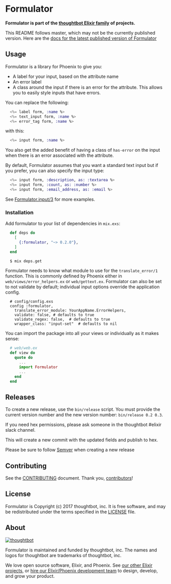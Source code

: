 # Formulator

**Formulator is part of the [thoughtbot Elixir family][elixir-phoenix] of projects.**

This README follows master, which may not be the currently published version.
Here are the [docs for the latest published version of Formulator](https://hexdocs.pm/formulator)

## Usage

Formulator is a library for Phoenix to give you:
* A label for your input, based on the attribute name
* An error label
* A class around the input if there is an error for the attribute. This allows
  you to easily style inputs that have errors.

You can replace the following:
```elixir
  <%= label form, :name %>
  <%= text_input form, :name %>
  <%= error_tag form, :name %>
```

with this:
```elixir
  <%= input form, :name %>
```

You also get the added benefit of having a class of `has-error` on the input
when there is an error associated with the attribute.

By default, Formulator assumes that you want a standard text input but if you
prefer, you can also specify the input type:

```elixir
  <%= input form, :description, as: :textarea %>
  <%= input form, :count, as: :number %>
  <%= input form, :email_address, as: :email %>
```

See [Formulator.input/3](https://hexdocs.pm/formulator/Formulator.html#input/3) for more examples.

### Installation

Add formulator to your list of dependencies in `mix.exs`:

```elixir
  def deps do
    [
      {:formulator, "~> 0.2.0"},
    ]
  end
```

```bash
  $ mix deps.get
```

Formulator needs to know what module to use for the `translate_error/1`
function. This is commonly defined by Phoenix either in
`web/views/error_helpers.ex` or `web/gettext.ex`. Formulator can also
be set to not validate by default; individual input options override
the application config.
```
  # config/config.exs
  config :formulator,
    translate_error_module: YourAppName.ErrorHelpers,
    validate: false, # defaults to true
    validate_regex: false,  # defaults to true
    wrapper_class: "input-set"  # defaults to nil
```

You can import the package into all your views or individually as it makes
sense:
```elixir
  # web/web.ex
  def view do
    quote do
      ...
      import Formulator
      ...
    end
  end
```

## Releases

To create a new release, use the `bin/release` script. You must provide the
current version number and the new version number: `bin/release 0.2 0.3`.

If you need hex permissions, please ask someone in the thoughtbot #elixir slack
channel.

This will create a new commit with the updated fields and publish to hex.

Please be sure to follow [Semver] when creating a new release

[Semver]: https://semver.org/

## Contributing

See the [CONTRIBUTING] document.
Thank you, [contributors]!

  [CONTRIBUTING]: https://github.com/thoughtbot/formulator/blob/master/CONTRIBUTING.md
  [contributors]: https://github.com/thoughtbot/formulator/graphs/contributors

## License

Formulator is Copyright (c) 2017 thoughtbot, inc.
It is free software, and may be redistributed
under the terms specified in the [LICENSE] file.

  [LICENSE]: https://github.com/thoughtbot/formulator/blob/master/LICENSE

## About

[![thoughtbot][thoughtbot-logo]][thoughtbot]

Formulator is maintained and funded by thoughtbot, inc.
The names and logos for thoughtbot are trademarks of thoughtbot, inc.

We love open source software, Elixir, and Phoenix. See [our other Elixir
projects][elixir-phoenix], or [hire our Elixir/Phoenix development team][hire]
to design, develop, and grow your product.

  [thoughtbot]: https://thoughtbot.com?utm_source=github
  [thoughtbot-logo]: http://presskit.thoughtbot.com/images/thoughtbot-logo-for-readmes.svg
  [elixir-phoenix]: https://thoughtbot.com/services/elixir-phoenix?utm_source=github
  [hire]: https://thoughtbot.com?utm_source=github
